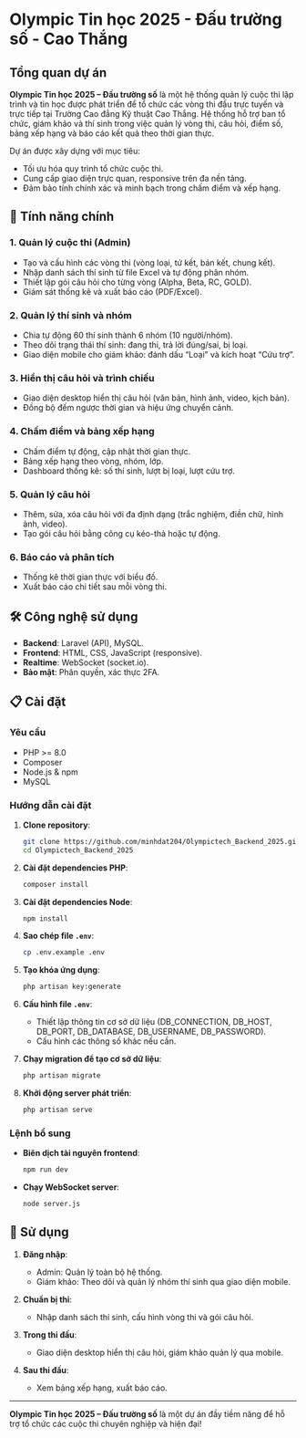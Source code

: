 # Olympic Tin học 2025 - Đấu trường số - Cao Thắng

## Tổng quan dự án

**Olympic Tin học 2025 – Đấu trường số** là một hệ thống quản lý cuộc thi lập trình và tin học được phát triển để tổ chức các vòng thi đấu trực tuyến và trực tiếp tại Trường Cao đẳng Kỹ thuật Cao Thắng. Hệ thống hỗ trợ ban tổ chức, giám khảo và thí sinh trong việc quản lý vòng thi, câu hỏi, điểm số, bảng xếp hạng và báo cáo kết quả theo thời gian thực.

Dự án được xây dựng với mục tiêu:
- Tối ưu hóa quy trình tổ chức cuộc thi.
- Cung cấp giao diện trực quan, responsive trên đa nền tảng.
- Đảm bảo tính chính xác và minh bạch trong chấm điểm và xếp hạng.

## 🎯 Tính năng chính

### 1. Quản lý cuộc thi (Admin)
- Tạo và cấu hình các vòng thi (vòng loại, tứ kết, bán kết, chung kết).
- Nhập danh sách thí sinh từ file Excel và tự động phân nhóm.
- Thiết lập gói câu hỏi cho từng vòng (Alpha, Beta, RC, GOLD).
- Giám sát thống kê và xuất báo cáo (PDF/Excel).

### 2. Quản lý thí sinh và nhóm
- Chia tự động 60 thí sinh thành 6 nhóm (10 người/nhóm).
- Theo dõi trạng thái thí sinh: đang thi, trả lời đúng/sai, bị loại.
- Giao diện mobile cho giám khảo: đánh dấu “Loại” và kích hoạt “Cứu trợ”.

### 3. Hiển thị câu hỏi và trình chiếu
- Giao diện desktop hiển thị câu hỏi (văn bản, hình ảnh, video, kịch bản).
- Đồng bộ đếm ngược thời gian và hiệu ứng chuyển cảnh.

### 4. Chấm điểm và bảng xếp hạng
- Chấm điểm tự động, cập nhật thời gian thực.
- Bảng xếp hạng theo vòng, nhóm, lớp.
- Dashboard thống kê: số thí sinh, lượt bị loại, lượt cứu trợ.

### 5. Quản lý câu hỏi
- Thêm, sửa, xóa câu hỏi với đa định dạng (trắc nghiệm, điền chữ, hình ảnh, video).
- Tạo gói câu hỏi bằng công cụ kéo-thả hoặc tự động.

### 6. Báo cáo và phân tích
- Thống kê thời gian thực với biểu đồ.
- Xuất báo cáo chi tiết sau mỗi vòng thi.

## 🛠 Công nghệ sử dụng
- **Backend**: Laravel (API), MySQL.
- **Frontend**: HTML, CSS, JavaScript (responsive).
- **Realtime**: WebSocket (socket.io).
- **Bảo mật**: Phân quyền, xác thực 2FA.

## 📋 Cài đặt

### Yêu cầu
- PHP >= 8.0
- Composer
- Node.js & npm
- MySQL

### Hướng dẫn cài đặt
1. **Clone repository**:
    ```bash
    git clone https://github.com/minhdat204/Olympictech_Backend_2025.git
    cd Olympictech_Backend_2025
    ```

2. **Cài đặt dependencies PHP**:
    ```bash
    composer install
    ```

3. **Cài đặt dependencies Node**:
    ```bash
    npm install
    ```

4. **Sao chép file `.env`**:
    ```bash
    cp .env.example .env
    ```

5. **Tạo khóa ứng dụng**:
    ```bash
    php artisan key:generate
    ```

6. **Cấu hình file `.env`**:
   - Thiết lập thông tin cơ sở dữ liệu (DB_CONNECTION, DB_HOST, DB_PORT, DB_DATABASE, DB_USERNAME, DB_PASSWORD).
   - Cấu hình các thông số khác nếu cần.

7. **Chạy migration để tạo cơ sở dữ liệu**:
    ```bash
    php artisan migrate
    ```

8. **Khởi động server phát triển**:
    ```bash
    php artisan serve
    ```

### Lệnh bổ sung
- **Biên dịch tài nguyên frontend**:
    ```bash
    npm run dev
    ```

- **Chạy WebSocket server**:
    ```bash
    node server.js
    ```

## 🚀 Sử dụng
1. **Đăng nhập**:
   - Admin: Quản lý toàn bộ hệ thống.
   - Giám khảo: Theo dõi và quản lý nhóm thí sinh qua giao diện mobile.

2. **Chuẩn bị thi**:
   - Nhập danh sách thí sinh, cấu hình vòng thi và gói câu hỏi.

3. **Trong thi đấu**:
   - Giao diện desktop hiển thị câu hỏi, giám khảo quản lý qua mobile.

4. **Sau thi đấu**:
   - Xem bảng xếp hạng, xuất báo cáo.

---

**Olympic Tin học 2025 – Đấu trường số** là một dự án đầy tiềm năng để hỗ trợ tổ chức các cuộc thi chuyên nghiệp và hiện đại!
